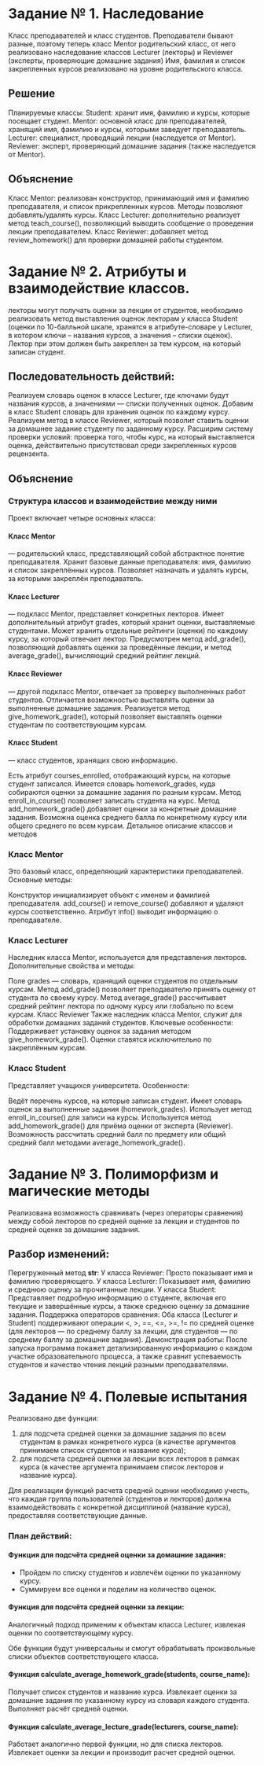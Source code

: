 # Задание № 1. Наследование

Класс преподавателей и класс студентов. Преподаватели бывают разные, поэтому теперь класс Mentor родительский класс, от 
него реализовано наследование классов Lecturer (лекторы) и Reviewer (эксперты, проверяющие домашние задания)
Имя, фамилия и список закрепленных курсов реализовано на уровне родительского класса.

## Решение
Планируемые классы:
Student: хранит имя, фамилию и курсы, которые посещает студент.
Mentor: основной класс для преподавателей, хранящий имя, фамилию и курсы, которыми заведует преподаватель.
Lecturer: специалист, проводящий лекции (наследуется от Mentor).
Reviewer: эксперт, проверяющий домашние задания (также наследуется от Mentor).
## Объяснение
Класс Mentor: реализован конструктор, принимающий имя и фамилию преподавателя, и список прикрепленных курсов. Методы позволяют добавлять/удалять курсы.
Класс Lecturer: дополнительно реализует метод teach_course(), позволяющий выводить сообщение о проведении лекции преподавателем.
Класс Reviewer: добавляет метод review_homework() для проверки домашней работы студентом.

# Задание № 2. Атрибуты и взаимодействие классов.

лекторы могут получать оценки за лекции от студентов, необходимо реализовать метод выставления оценок лекторам 
у класса Student (оценки по 10-балльной шкале, хранятся в атрибуте-словаре у Lecturer, в котором ключи – названия
курсов, а значения – списки оценок). Лектор при этом должен быть закреплен за тем курсом, на который записан студент.

## Последовательность действий:
Реализуем словарь оценок в классе Lecturer, где ключами будут названия курсов, а значениями — списки полученных оценок.
Добавим в класс Student словарь для хранения оценок по каждому курсу.
Реализуем метод в классе Reviewer, который позволит ставить оценки за домашнее задание студенту по заданному курсу.
Расширим систему проверки условий: проверка того, чтобы курс, на который выставляется оценка, действительно присутствовал среди закрепленных курсов рецензента.

## Объяснение
### Структура классов и взаимодействие между ними
Проект включает четыре основных класса:

#### Класс Mentor
— родительский класс, представляющий собой абстрактное понятие преподавателя.
Хранит базовые данные преподавателя: имя, фамилию и список закреплённых курсов.
Позволяет назначать и удалять курсы, за которыми закреплён преподаватель.
#### Класс Lecturer 
— подкласс Mentor, представляет конкретных лекторов.
Имеет дополнительный атрибут grades, который хранит оценки, выставляемые студентами.
Может хранить отдельные рейтинги (оценки) по каждому курсу, за который отвечает лектор.
Предусмотрен метод add_grade(), позволяющий добавлять оценки за проведённые лекции, и метод average_grade(), 
вычисляющий средний рейтинг лекций.
#### Класс Reviewer
— другой подкласс Mentor, отвечает за проверку выполненных работ студентов.
Отличается возможностью выставлять оценки за выполненные домашние задания.
Реализуется метод give_homework_grade(), который позволяет выставлять оценки студентам по соответствующим курсам.
#### Класс Student 
— класс студентов, хранящих свою информацию.

Есть атрибут courses_enrolled, отображающий курсы, на которые студент записался.
Имеется словарь homework_grades, куда собираются оценки за домашние задания по разным курсам.
Метод enroll_in_course() позволяет записать студента на курс.
Метод add_homework_grade() добавляет оценки за конкретные домашние задания.
Возможна оценка среднего балла по конкретному курсу или общего среднего по всем курсам.
Детальное описание классов и методов
### Класc Mentor
Это базовый класс, определяющий характеристики преподавателей. Основные методы:

Конструктор инициализирует объект с именем и фамилией преподавателя.
add_course() и remove_course() добавляют и удаляют курсы соответственно.
Атрибут info() выводит информацию о преподавателе.
### Класc Lecturer
Наследник класса Mentor, используется для представления лекторов. Дополнительные свойства и методы:

Поле grades — словарь, хранящий оценки студентов по отдельным курсам.
Метод add_grade() позволяет преподавателю принять оценку от студента по своему курсу.
Метод average_grade() рассчитывает средний рейтинг лектора по одному курсу или глобально по всем курсам.
Класc Reviewer
Также наследник класса Mentor, служит для обработки домашних заданий студентов. Ключевые особенности:
Поддерживает установку оценок за задания методом give_homework_grade().
Оценки ставятся исключительно по закреплённым курсам.

### Класc Student
Представляет учащихся университета. Особенности:

Ведёт перечень курсов, на которые записан студент.
Имеет словарь оценок за выполненные задания (homework_grades).
Использует метод enroll_in_course() для записи на курсы.
Используется метод add_homework_grade() для приёма оценки от эксперта (Reviewer).
Возможность рассчитать средний балл по предмету или общий средний балл методами average_homework_grade().

# Задание № 3. Полиморфизм и магические методы

Реализована возможность сравнивать (через операторы сравнения) между собой лекторов по средней оценке за лекции
и студентов по средней оценке за домашние задания.

## Разбор изменений:
Перегруженный метод __str__:
У класса Reviewer: Просто показывает имя и фамилию проверяющего.
У класса Lecturer: Показывает имя, фамилию и среднюю оценку за прочитанные лекции.
У класса Student: Представляет подробную информацию о студенте, включая его текущие и завершённые курсы, а также среднюю
оценку за домашние задания.
Поддержка операторов сравнения:
Оба класса (Lecturer и Student) поддерживают операции <, >, ==, <=, >=, != по средней оценке (для лекторов — 
по среднему баллу за лекции, для студентов — по среднему баллу за домашние задания).
Демонстрация работы: После запуска программа покажет детализированную информацию о каждом участке образовательного
процесса, а также сравнит успеваемость студентов и качество чтения лекций разными преподавателями.

# Задание № 4. Полевые испытания
Реализовано две функции:
1. для подсчета средней оценки за домашние задания по всем студентам в рамках конкретного курса (в качестве аргументов 
принимаем список студентов и название курса);
2. для подсчета средней оценки за лекции всех лекторов в рамках курса (в качестве аргумента принимаем список лекторов 
и название курса).

Для реализации функций расчета средней оценки необходимо учесть, что каждая группа пользователей (студентов и лекторов) должна взаимодействовать с конкретной дисциплиной (название курса), предоставляя соответствующие данные.

### План действий:
#### Функция для подсчёта средней оценки за домашние задания:
  - Пройдем по списку студентов и извлечём оценки по указанному курсу.
  - Суммируем все оценки и поделим на количество оценок.
#### Функция для подсчёта средней оценки за лекции:
Аналогичный подход применим к объектам класса Lecturer, извлекая оценки по соответствующему курсу.

Обе функции будут универсальны и смогут обрабатывать произвольные списки объектов соответствующего класса.


#### Функция calculate_average_homework_grade(students, course_name):
Получает список студентов и название курса.
Извлекает оценки за домашние задания по указанному курсу из словаря каждого студента.
Выполняет расчёт средней оценки.

#### Функция calculate_average_lecture_grade(lecturers, course_name):
Работает аналогично первой функции, но для списка лекторов.
Извлекает оценки за лекции и производит расчет средней оценки.
